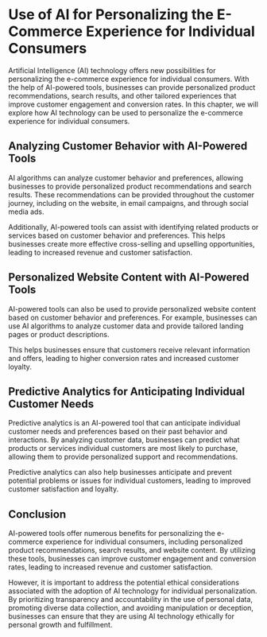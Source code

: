 Use of AI for Personalizing the E-Commerce Experience for Individual Consumers
==========================================================================================================================================

Artificial Intelligence (AI) technology offers new possibilities for personalizing the e-commerce experience for individual consumers. With the help of AI-powered tools, businesses can provide personalized product recommendations, search results, and other tailored experiences that improve customer engagement and conversion rates. In this chapter, we will explore how AI technology can be used to personalize the e-commerce experience for individual consumers.

Analyzing Customer Behavior with AI-Powered Tools
-------------------------------------------------

AI algorithms can analyze customer behavior and preferences, allowing businesses to provide personalized product recommendations and search results. These recommendations can be provided throughout the customer journey, including on the website, in email campaigns, and through social media ads.

Additionally, AI-powered tools can assist with identifying related products or services based on customer behavior and preferences. This helps businesses create more effective cross-selling and upselling opportunities, leading to increased revenue and customer satisfaction.

Personalized Website Content with AI-Powered Tools
--------------------------------------------------

AI-powered tools can also be used to provide personalized website content based on customer behavior and preferences. For example, businesses can use AI algorithms to analyze customer data and provide tailored landing pages or product descriptions.

This helps businesses ensure that customers receive relevant information and offers, leading to higher conversion rates and increased customer loyalty.

Predictive Analytics for Anticipating Individual Customer Needs
---------------------------------------------------------------

Predictive analytics is an AI-powered tool that can anticipate individual customer needs and preferences based on their past behavior and interactions. By analyzing customer data, businesses can predict what products or services individual customers are most likely to purchase, allowing them to provide personalized support and recommendations.

Predictive analytics can also help businesses anticipate and prevent potential problems or issues for individual customers, leading to improved customer satisfaction and loyalty.

Conclusion
----------

AI-powered tools offer numerous benefits for personalizing the e-commerce experience for individual consumers, including personalized product recommendations, search results, and website content. By utilizing these tools, businesses can improve customer engagement and conversion rates, leading to increased revenue and customer satisfaction.

However, it is important to address the potential ethical considerations associated with the adoption of AI technology for individual personalization. By prioritizing transparency and accountability in the use of personal data, promoting diverse data collection, and avoiding manipulation or deception, businesses can ensure that they are using AI technology ethically for personal growth and fulfillment.
